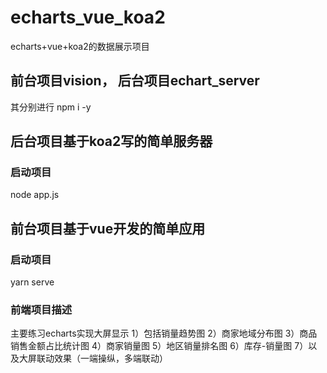 # echarts_vue_koa2
echarts+vue+koa2的数据展示项目

## 前台项目vision， 后台项目echart_server
其分别进行 npm i -y

## 后台项目基于koa2写的简单服务器
### 启动项目
  node app.js
  
## 前台项目基于vue开发的简单应用
### 启动项目 
  yarn serve
  
### 前端项目描述
主要练习echarts实现大屏显示
  1）包括销量趋势图
  2）商家地域分布图
  3）商品销售金额占比统计图
  4）商家销量图
  5）地区销量排名图
  6）库存-销量图
  7）以及大屏联动效果（一端操纵，多端联动）
